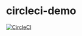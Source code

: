 # circleci-demo

[![CircleCI](https://circleci.com/gh/nitro779/circleci-demo/tree/master.svg?style=svg)](https://circleci.com/gh/nitro779/circleci-demo/tree/master)
